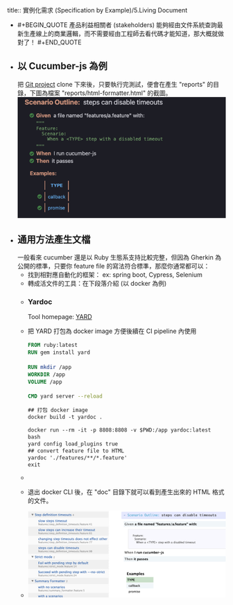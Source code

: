 title:: 實例化需求 (Specification by Example)/5.Living Document

- #+BEGIN_QUOTE
  產品利益相關者 (stakeholders) 能夠經由文件系統查詢最新生產線上的商業邏輯，而不需要經由工程師去看代碼才能知道，那大概就做對了！
  #+END_QUOTE
- ## 以 Cucumber-js 為例
  把 [Git project](https://github.com/cucumber/cucumber-js) clone 下來後，只要執行完測試，便會在產生 "reports" 的目錄，下圖為檔案 "reports/html-formatter.html" 的截圖。
  ![image.png](../assets/image_1657164425438_0.png)
- ## 通用方法產生文檔
  一般看來 cucumber 還是以 Ruby 生態系支持比較完整，但因為 Gherkin 為公開的標準，只要你 feature file 的寫法符合標準，那麼你通常都可以：
    * 找到相對應自動化的框架： ex: spring boot, Cypress, Selenium
    * 轉成活文件的工具：在下段落介紹 (以 docker 為例)
	- ### Yardoc
	  Tool homepage: [YARD](https://yardoc.org/)
	- 把 YARD 打包為 docker image 方便後續在 CI pipeline 內使用
	  ``` Dockerfile
	  FROM ruby:latest
	  RUN gem install yard
	  
	  RUN mkdir /app
	  WORKDIR /app
	  VOLUME /app
	  
	  CMD yard server --reload
	  ```
	  ``` shell
	  ## 打包 docker image
	  docker build -t yardoc .
	  ```
	  
	  ``` shell
	  docker run --rm -it -p 8808:8808 -v $PWD:/app yardoc:latest bash
	  yard config load_plugins true
	  ## convert feature file to HTML
	  yardoc './features/**/*.feature'
	  exit
	  ```
	-
	- 退出 docker CLI 後，在 "doc" 目錄下就可以看到產生出來的 HTML 格式的文件。
	- ![image.png](../assets/image_1657164579184_0.png)